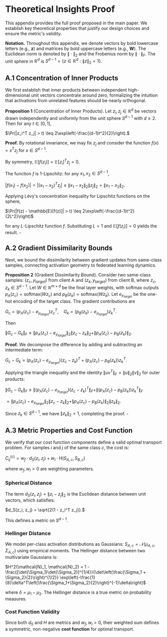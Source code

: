 
# Theoretical Insights Proof

This appendix provides the full proof proposed in the main paper. We establish key theoretical properties that justify our design choices and ensure the metric's validity.

**Notation.** Throughout this appendix, we denote vectors by bold lowercase letters (e.g., **z**) and matrices by bold uppercase letters (e.g., **W**). The Euclidean norm is denoted by $\|\cdot\|_2$ and the Frobenius norm by $\|\cdot\|_F$. The unit sphere in $\mathbb{R}^d$ is $S^{d-1} = \{z \in \mathbb{R}^d : \|z\|_2 = 1\}$.

## A.1 Concentration of Inner Products

We first establish that inner products between independent high-dimensional unit vectors concentrate around zero, formalizing the intuition that activations from unrelated features should be nearly orthogonal.

**Proposition 1** (Concentration of Inner Products). Let $z_i, z_j \in \mathbb{R}^d$ be vectors drawn independently and uniformly from the unit sphere $S^{d-1}$ with $d \geq 2$. Then for any $t \in [0,1]$,

$\Pr(|z_i^T z_j| > t) \leq 2\exp\left(-\frac{(d-1)t^2}{2}\right).$

**Proof.** By rotational invariance, we may fix $z_j$ and consider the function $f(x) = x^T z_j$ for $x \in S^{d-1}$. 

By symmetry, $\mathbb{E}[f(z_i)] = \mathbb{E}[z_i]^T z_j = 0$.

The function $f$ is 1-Lipschitz: for any $x_1, x_2 \in S^{d-1}$,

$|f(x_1) - f(x_2)| = |(x_1 - x_2)^T z_j| \leq \|x_1 - x_2\|_2 \|z_j\|_2 = \|x_1 - x_2\|_2.$

Applying Lévy's concentration inequality for Lipschitz functions on the sphere,

$\Pr(|f(z) - \mathbb{E}[f(z)]| > t) \leq 2\exp\left(-\frac{(d-1)t^2}{2L^2}\right)$

for any $L$-Lipschitz function $f$. Substituting $L = 1$ and $\mathbb{E}[f(z_i)] = 0$ yields the result. $\square$

## A.2 Gradient Dissimilarity Bounds

Next, we bound the dissimilarity between gradient updates from same-class samples, connecting activation geometry to federated learning dynamics.

**Proposition 2** (Gradient Dissimilarity Bound). Consider two same-class samples: $(z_c, y_{target})$ from client A and $(z_k, y_{target})$ from client B, where $z_c, z_k \in S^{d-1}$. Let $W \in \mathbb{R}^{m \times d}$ be the final layer weights, with softmax outputs $p_A(z_c) = \text{softmax}(Wz_c)$ and $p_B(z_k) = \text{softmax}(Wz_k)$. Let $e_{y_{target}}$ be the one-hot encoding of the target class. The gradient contributions are

$G_c = (p_A(z_c) - e_{y_{target}})z_c^T, \quad G_k = (p_B(z_k) - e_{y_{target}})z_k^T.$

Then

$\|G_c - G_k\|_F \leq \|p_A(z_c) - e_{y_{target}}\|_2 \|z_c - z_k\|_2 + \|p_A(z_c) - p_B(z_k)\|_2.$

**Proof.** We decompose the difference by adding and subtracting an intermediate term:

$G_c - G_k = (p_A(z_c) - e_{y_{target}})(z_c - z_k)^T + (p_A(z_c) - p_B(z_k))z_k^T.$

Applying the triangle inequality and the identity $\|uv^T\|_F = \|u\|_2 \|v\|_2$ for outer products:

$\|G_c - G_k\|_F \leq \|(p_A(z_c) - e_{y_{target}})(z_c - z_k)^T\|_F + \|(p_A(z_c) - p_B(z_k))z_k^T\|_F$

$= \|p_A(z_c) - e_{y_{target}}\|_2 \|z_c - z_k\|_2 + \|p_A(z_c) - p_B(z_k)\|_2 \|z_k\|_2.$

Since $z_k \in S^{d-1}$, we have $\|z_k\|_2 = 1$, completing the proof. $\square$

## A.3 Metric Properties and Cost Function

We verify that our cost function components define a valid optimal transport problem. For samples $i$ and $j$ of the same class $c$, the cost is:

$C_{ij}^{(c)} = w_f \cdot d_S(z_i, z_j) + w_l \cdot H(S_{A,c}, S_{B,c})$

where $w_f, w_l > 0$ are weighting parameters.

### Spherical Distance
The term $d_S(z_i, z_j) = \|z_i - z_j\|_2$ is the Euclidean distance between unit vectors, which satisfies:

$d_S(z_i, z_j) = \sqrt{2(1 - z_i^T z_j)}.$

This defines a metric on $S^{d-1}$.

### Hellinger Distance
We model per-class activation distributions as Gaussians: $S_{A,c} = \mathcal{N}(\mu_{A,c}, \Sigma_{A,c})$ using empirical moments. The Hellinger distance between two multivariate Gaussians is:

$H^2(\mathcal{N}_1, \mathcal{N}_2) = 1 - \frac{[\det(\Sigma_1)\det(\Sigma_2)]^{1/4}}{\det\left(\frac{\Sigma_1 + \Sigma_2}{2}\right)^{1/2}} \exp\left(-\frac{1}{8}\delta^T\left(\frac{\Sigma_1+\Sigma_2}{2}\right)^{-1}\delta\right)$

where $\delta = \mu_1 - \mu_2$. The Hellinger distance is a true metric on probability measures.

### Cost Function Validity
Since both $d_S$ and $H$ are metrics and $w_f, w_l > 0$, their weighted sum defines a symmetric, non-negative **cost function** for optimal transport.
